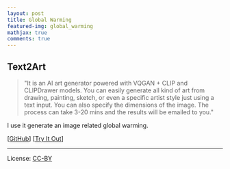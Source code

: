 ```yaml
---
layout: post
title: Global Warming
featured-img: global_warming
mathjax: true
comments: true
---
```


## Text2Art

> "It is an AI art generator powered with VQGAN + CLIP and CLIPDrawer models. You can easily generate all kind of art from drawing, painting, sketch, or even a specific artist style just using a text input. You can also specify the dimensions of the image. The process can take 3-20 mins and the results will be emailed to you."

I use it generate an image related global warming.

[[GitHub](https://github.com/fanwangkath/text2art)] [[Try It Out](https://text2art.com/)]

---

License: [CC-BY](https://creativecommons.org/licenses/by/3.0/)